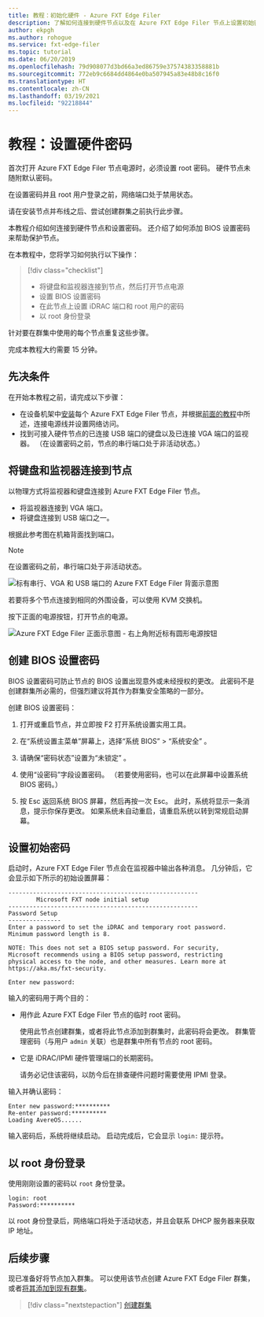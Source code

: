 ```yaml
---
title: 教程：初始化硬件 - Azure FXT Edge Filer
description: 了解如何连接到硬件节点以及在 Azure FXT Edge Filer 节点上设置初始密码。
author: ekpgh
ms.author: rohogue
ms.service: fxt-edge-filer
ms.topic: tutorial
ms.date: 06/20/2019
ms.openlocfilehash: 79d908077d3bd66a3ed86759e37574383358881b
ms.sourcegitcommit: 772eb9c6684dd4864e0ba507945a83e48b8c16f0
ms.translationtype: HT
ms.contentlocale: zh-CN
ms.lasthandoff: 03/19/2021
ms.locfileid: "92218844"
---
```

# <a name="tutorial-set-hardware-passwords"></a>教程：设置硬件密码

首次打开 Azure FXT Edge Filer 节点电源时，必须设置 root 密码。 硬件节点未随附默认密码。

在设置密码并且 root 用户登录之前，网络端口处于禁用状态。

请在安装节点并布线之后、尝试创建群集之前执行此步骤。

本教程介绍如何连接到硬件节点和设置密码。 还介绍了如何添加 BIOS 设置密码来帮助保护节点。

在本教程中，您将学习如何执行以下操作：

> [!div class="checklist"]
>
> * 将键盘和监视器连接到节点，然后打开节点电源
> * 设置 BIOS 设置密码
> * 在此节点上设置 iDRAC 端口和 root 用户的密码
> * 以 root 身份登录

针对要在群集中使用的每个节点重复这些步骤。

完成本教程大约需要 15 分钟。

## <a name="prerequisites"></a>先决条件

在开始本教程之前，请完成以下步骤：

* 在设备机架中[安装](fxt-install.md)每个 Azure FXT Edge Filer 节点，并根据[前面的教程](fxt-network-power.md)中所述，连接电源线并设置网络访问。
* 找到可接入硬件节点的已连接 USB 端口的键盘以及已连接 VGA 端口的监视器。 （在设置密码之前，节点的串行端口处于非活动状态。）

## <a name="connect-a-keyboard-and-monitor-to-the-node"></a>将键盘和监视器连接到节点

以物理方式将监视器和键盘连接到 Azure FXT Edge Filer 节点。

* 将监视器连接到 VGA 端口。
* 将键盘连接到 USB 端口之一。

根据此参考图在机箱背面找到端口。

> [!NOTE]
> 在设置密码之前，串行端口处于非活动状态。

![标有串行、VGA 和 USB 端口的 Azure FXT Edge Filer 背面示意图](media/fxt-back-serial-vga-usb.png)

若要将多个节点连接到相同的外围设备，可以使用 KVM 交换机。

按下正面的电源按钮，打开节点的电源。

![Azure FXT Edge Filer 正面示意图 - 右上角附近标有圆形电源按钮](media/fxt-front-annotated.png)

## <a name="create-a-bios-setup-password"></a>创建 BIOS 设置密码

BIOS 设置密码可防止节点的 BIOS 设置出现意外或未经授权的更改。 此密码不是创建群集所必需的，但强烈建议将其作为群集安全策略的一部分。

创建 BIOS 设置密码：

1. 打开或重启节点，并立即按 F2 打开系统设置实用工具。

1. 在“系统设置主菜单”屏幕上，选择“系统 BIOS” > “系统安全”  。

1. 请确保“密码状态”设置为“未锁定” 。

1. 使用“设密码”字段设置密码。 （若要使用密码，也可以在此屏幕中设置系统 BIOS 密码。）

1. 按 Esc 返回系统 BIOS 屏幕，然后再按一次 Esc。 此时，系统将显示一条消息，提示你保存更改。 如果系统未自动重启，请重启系统以转到常规启动屏幕。<!-- how to exit this mode/do you need to reboot to get to the initial setup screen? -->

## <a name="set-initial-passwords"></a>设置初始密码

启动时，Azure FXT Edge Filer 节点会在监视器中输出各种消息。 几分钟后，它会显示如下所示的初始设置屏幕：

```
------------------------------------------------------
        Microsoft FXT node initial setup
------------------------------------------------------
Password Setup
---------------
Enter a password to set the iDRAC and temporary root password.
Minimum password length is 8.

NOTE: This does not set a BIOS setup password. For security,
Microsoft recommends using a BIOS setup password, restricting
physical access to the node, and other measures. Learn more at
https://aka.ms/fxt-security.

Enter new password:

```

输入的密码用于两个目的：

* 用作此 Azure FXT Edge Filer 节点的临时 root 密码。

  使用此节点创建群集，或者将此节点添加到群集时，此密码将会更改。 群集管理密码（与用户 ``admin`` 关联）也是群集中所有节点的 root 密码。

* 它是 iDRAC/IPMI 硬件管理端口的长期密码。

  请务必记住该密码，以防今后在排查硬件问题时需要使用 IPMI 登录。

输入并确认密码：

```
Enter new password:**********
Re-enter password:**********
Loading AvereOS......
```

输入密码后，系统将继续启动。 启动完成后，它会显示 ``login:`` 提示符。

## <a name="sign-in-as-root"></a>以 root 身份登录

使用刚刚设置的密码以 ``root`` 身份登录。

```
login: root
Password:**********
```

以 root 身份登录后，网络端口将处于活动状态，并且会联系 DHCP 服务器来获取 IP 地址。

## <a name="next-steps"></a>后续步骤

现已准备好将节点加入群集。 可以使用该节点创建 Azure FXT Edge Filer 群集，或者[将其添加到现有群集](fxt-add-nodes.md)。

> [!div class="nextstepaction"]
> [创建群集](fxt-cluster-create.md)
